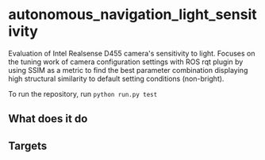 # autonomous_navigation_light_sensitivity

Evaluation of Intel Realsense D455 camera's sensitivity to light. Focuses on the tuning work of camera configuration settings with ROS rqt plugin by using SSIM as a metric to find the best parameter combination displaying high structural similarity to default setting conditions (non-bright).

To run the repository, run ```python run.py test```

## What does it do


## Targets
